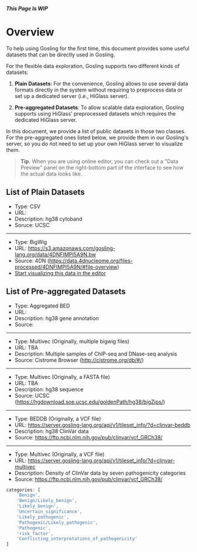 *********This Page Is WIP*********

# Overview
To help using Gosling for the first time, this document provides some useful datasets that can be directly used in Gosling.

For the flexible data exploration, Gosling supports two different kinds of datasets:

1. **Plain Datasets**: For the convenience, Gosling allows to use several data formats directly in the system without requiring to preprocess data or set up a dedicated server (i.e., HiGlass server).

<!--This includes BigWig, BED, BEDPE, and we will be supporting more genomic file formats in the near future.-->
2. **Pre-aggregated Datasets**: To allow scalable data exploration, Gosling supports using HiGlass' preprocessed datasets which requires the dedicated HiGlass server.

In this document, we provide a list of public datasets in those two classes. For the pre-aggregated ones listed below, we provide them in our Gosling's server, so you do not need to set up your own HiGlass server to visualize them.

> **Tip.** When you are using online editor, you can check out a "Data Preview" panel on the right-bottom part of the interface to see how the actual data looks like.

## List of Plain Datasets
- Type: CSV
- URL: 
- Description: hg38 cytoband
- Soruce: UCSC
---
- Type: BigWig
- URL: https://s3.amazonaws.com/gosling-lang.org/data/4DNFIMPI5A9N.bw
- Source: 4DN (https://data.4dnucleome.org/files-processed/4DNFIMPI5A9N/#file-overview)
- [Start visualizing this data in the editor]()

## List of Pre-aggregated Datasets
- Type: Aggregated BED
- URL: 
- Description: hg38 gene annotation
- Source: 

---
- Type: Multivec (Originally, multiple bigwig files)
- URL: TBA
- Description: Multiple samples of ChIP-seq and DNase-seq analysis
- Source: Cistrome Browser (http://cistrome.org/db/#/)

---

- Type: Multivec (Originally, a FASTA file)
- URL: TBA
- Description: hg38 sequence
- Source: UCSC (https://hgdownload.soe.ucsc.edu/goldenPath/hg38/bigZips/)

---

- Type: BEDDB (Originally, a VCF file)
- URL: https://server.gosling-lang.org/api/v1/tileset_info/?d=clinvar-beddb
- Description: hg38 ClinVar data
- Source: https://ftp.ncbi.nlm.nih.gov/pub/clinvar/vcf_GRCh38/

---
- Type: Multivec (Originally, a VCF file)
- URL: https://server.gosling-lang.org/api/v1/tileset_info/?d=clinvar-multivec
- Description: Density of ClinVar data by seven pathogenicity categories 
- Source: https://ftp.ncbi.nlm.nih.gov/pub/clinvar/vcf_GRCh38/

```ts
categories: [
    'Benign',
    'Benign/Likely_benign',
    'Likely_benign',
    'Uncertain_significance',
    'Likely_pathogenic',
    'Pathogenic/Likely_pathogenic',
    'Pathogenic',
    'risk_factor',
    'Conflicting_interpretations_of_pathogenicity'
]
```
